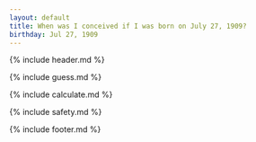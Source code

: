 ```yaml
---
layout: default
title: When was I conceived if I was born on July 27, 1909?
birthday: Jul 27, 1909
---
```


{% include header.md %}

{% include guess.md %}

{% include calculate.md %}

{% include safety.md %}

{% include footer.md %}



